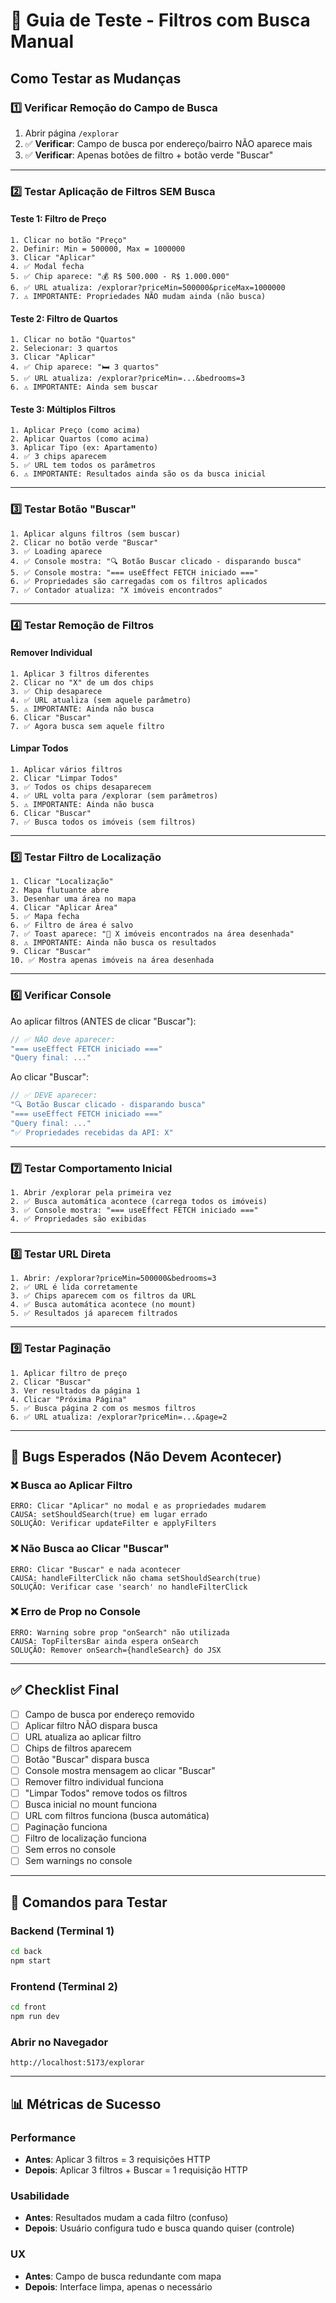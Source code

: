 # 🧪 Guia de Teste - Filtros com Busca Manual

## Como Testar as Mudanças

### 1️⃣ Verificar Remoção do Campo de Busca

1. Abrir página `/explorar`
2. ✅ **Verificar**: Campo de busca por endereço/bairro NÃO aparece mais
3. ✅ **Verificar**: Apenas botões de filtro + botão verde "Buscar"

---

### 2️⃣ Testar Aplicação de Filtros SEM Busca

#### Teste 1: Filtro de Preço
```
1. Clicar no botão "Preço"
2. Definir: Min = 500000, Max = 1000000
3. Clicar "Aplicar"
4. ✅ Modal fecha
5. ✅ Chip aparece: "💰 R$ 500.000 - R$ 1.000.000"
6. ✅ URL atualiza: /explorar?priceMin=500000&priceMax=1000000
7. ⚠️ IMPORTANTE: Propriedades NÃO mudam ainda (não busca)
```

#### Teste 2: Filtro de Quartos
```
1. Clicar no botão "Quartos"
2. Selecionar: 3 quartos
3. Clicar "Aplicar"
4. ✅ Chip aparece: "🛏️ 3 quartos"
5. ✅ URL atualiza: /explorar?priceMin=...&bedrooms=3
6. ⚠️ IMPORTANTE: Ainda sem buscar
```

#### Teste 3: Múltiplos Filtros
```
1. Aplicar Preço (como acima)
2. Aplicar Quartos (como acima)
3. Aplicar Tipo (ex: Apartamento)
4. ✅ 3 chips aparecem
5. ✅ URL tem todos os parâmetros
6. ⚠️ IMPORTANTE: Resultados ainda são os da busca inicial
```

---

### 3️⃣ Testar Botão "Buscar"

```
1. Aplicar alguns filtros (sem buscar)
2. Clicar no botão verde "Buscar"
3. ✅ Loading aparece
4. ✅ Console mostra: "🔍 Botão Buscar clicado - disparando busca"
5. ✅ Console mostra: "=== useEffect FETCH iniciado ==="
6. ✅ Propriedades são carregadas com os filtros aplicados
7. ✅ Contador atualiza: "X imóveis encontrados"
```

---

### 4️⃣ Testar Remoção de Filtros

#### Remover Individual
```
1. Aplicar 3 filtros diferentes
2. Clicar no "X" de um dos chips
3. ✅ Chip desaparece
4. ✅ URL atualiza (sem aquele parâmetro)
5. ⚠️ IMPORTANTE: Ainda não busca
6. Clicar "Buscar"
7. ✅ Agora busca sem aquele filtro
```

#### Limpar Todos
```
1. Aplicar vários filtros
2. Clicar "Limpar Todos"
3. ✅ Todos os chips desaparecem
4. ✅ URL volta para /explorar (sem parâmetros)
5. ⚠️ IMPORTANTE: Ainda não busca
6. Clicar "Buscar"
7. ✅ Busca todos os imóveis (sem filtros)
```

---

### 5️⃣ Testar Filtro de Localização

```
1. Clicar "Localização"
2. Mapa flutuante abre
3. Desenhar uma área no mapa
4. Clicar "Aplicar Área"
5. ✅ Mapa fecha
6. ✅ Filtro de área é salvo
7. ✅ Toast aparece: "🎯 X imóveis encontrados na área desenhada"
8. ⚠️ IMPORTANTE: Ainda não busca os resultados
9. Clicar "Buscar"
10. ✅ Mostra apenas imóveis na área desenhada
```

---

### 6️⃣ Verificar Console

Ao aplicar filtros (ANTES de clicar "Buscar"):
```javascript
// ✅ NÃO deve aparecer:
"=== useEffect FETCH iniciado ==="
"Query final: ..."
```

Ao clicar "Buscar":
```javascript
// ✅ DEVE aparecer:
"🔍 Botão Buscar clicado - disparando busca"
"=== useEffect FETCH iniciado ==="
"Query final: ..."
"✅ Propriedades recebidas da API: X"
```

---

### 7️⃣ Testar Comportamento Inicial

```
1. Abrir /explorar pela primeira vez
2. ✅ Busca automática acontece (carrega todos os imóveis)
3. ✅ Console mostra: "=== useEffect FETCH iniciado ==="
4. ✅ Propriedades são exibidas
```

---

### 8️⃣ Testar URL Direta

```
1. Abrir: /explorar?priceMin=500000&bedrooms=3
2. ✅ URL é lida corretamente
3. ✅ Chips aparecem com os filtros da URL
4. ✅ Busca automática acontece (no mount)
5. ✅ Resultados já aparecem filtrados
```

---

### 9️⃣ Testar Paginação

```
1. Aplicar filtro de preço
2. Clicar "Buscar"
3. Ver resultados da página 1
4. Clicar "Próxima Página"
5. ✅ Busca página 2 com os mesmos filtros
6. ✅ URL atualiza: /explorar?priceMin=...&page=2
```

---

## 🐛 Bugs Esperados (Não Devem Acontecer)

### ❌ Busca ao Aplicar Filtro
```
ERRO: Clicar "Aplicar" no modal e as propriedades mudarem
CAUSA: setShouldSearch(true) em lugar errado
SOLUÇÃO: Verificar updateFilter e applyFilters
```

### ❌ Não Busca ao Clicar "Buscar"
```
ERRO: Clicar "Buscar" e nada acontecer
CAUSA: handleFilterClick não chama setShouldSearch(true)
SOLUÇÃO: Verificar case 'search' no handleFilterClick
```

### ❌ Erro de Prop no Console
```
ERRO: Warning sobre prop "onSearch" não utilizada
CAUSA: TopFiltersBar ainda espera onSearch
SOLUÇÃO: Remover onSearch={handleSearch} do JSX
```

---

## ✅ Checklist Final

- [ ] Campo de busca por endereço removido
- [ ] Aplicar filtro NÃO dispara busca
- [ ] URL atualiza ao aplicar filtro
- [ ] Chips de filtros aparecem
- [ ] Botão "Buscar" dispara busca
- [ ] Console mostra mensagem ao clicar "Buscar"
- [ ] Remover filtro individual funciona
- [ ] "Limpar Todos" remove todos os filtros
- [ ] Busca inicial no mount funciona
- [ ] URL com filtros funciona (busca automática)
- [ ] Paginação funciona
- [ ] Filtro de localização funciona
- [ ] Sem erros no console
- [ ] Sem warnings no console

---

## 🚀 Comandos para Testar

### Backend (Terminal 1)
```bash
cd back
npm start
```

### Frontend (Terminal 2)
```bash
cd front
npm run dev
```

### Abrir no Navegador
```
http://localhost:5173/explorar
```

---

## 📊 Métricas de Sucesso

### Performance
- **Antes**: Aplicar 3 filtros = 3 requisições HTTP
- **Depois**: Aplicar 3 filtros + Buscar = 1 requisição HTTP

### Usabilidade
- **Antes**: Resultados mudam a cada filtro (confuso)
- **Depois**: Usuário configura tudo e busca quando quiser (controle)

### UX
- **Antes**: Campo de busca redundante com mapa
- **Depois**: Interface limpa, apenas o necessário
